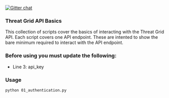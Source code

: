 [![Gitter chat](https://img.shields.io/badge/gitter-join%20chat-brightgreen.svg)](https://gitter.im/CiscoSecurity/Threat-Grid "Gitter chat")

### Threat Grid API Basics

This collection of scripts cover the basics of interacting with the Threat Grid API. Each script covers one API endpoint. These are intented to show the bare minimum required to interact with the API endpoint.

### Before using you must update the following:
- Line 3: api_key

### Usage

```
python 01_authentication.py
```
